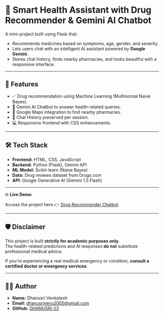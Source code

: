 # 💊 Smart Health Assistant with Drug Recommender & Gemini AI Chatbot

A mini-project built using Flask that:
- Recommends medicines based on symptoms, age, gender, and severity.
- Lets users chat with an intelligent AI assistant powered by **Google Gemini**.
- Stores chat history, finds nearby pharmacies, and looks beautiful with a responsive interface.

---

## 🚀 Features

- ✅ Drug recommendation using Machine Learning (Multinomial Naive Bayes).
- 🧠 Gemini AI Chatbot to answer health-related queries.
- 📍 Google Maps integration to find nearby pharmacies.
- 💬 Chat History preserved per session.
- 💻 Responsive frontend with CSS enhancements.

---

## 🛠️ Tech Stack

- **Frontend:** HTML, CSS, JavaScript  
- **Backend:** Python (Flask), Gemini API  
- **ML Model:** Scikit-learn (Naive Bayes)  
- **Data:** Drug reviews dataset from Drugs.com  
- **API:** Google Generative AI (Gemini 1.5 Flash)

---


🌐 **Live Demo**

Access the project here 👉 [Drug Recommender Chatbot](drug-recommender-chatbot-production.up.railway.app)



---

## 🛡️ Disclaimer

This project is built **strictly for academic purposes only**.  
The health-related predictions and AI responses **do not** substitute professional medical advice.

If you're experiencing a real medical emergency or condition, **consult a certified doctor or emergency services**.

---

## 🧑‍💻 Author

- **Name:** Dhanusri Venkatesh  
- **Email:** [dhanusrivenu2005@gmail.com](mailto:dhanusrivenu2005@gmail.com)  
- **GitHub:** [DHANUSRI-23](https://github.com/DHANUSRI-23)






